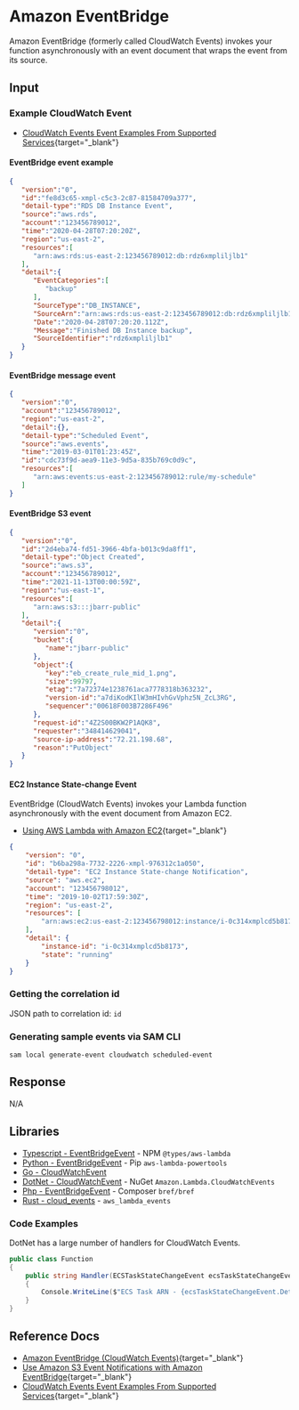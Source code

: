 # Amazon EventBridge

Amazon EventBridge (formerly called CloudWatch Events) invokes your function asynchronously with an event document that wraps the event from its source.

## Input

### Example CloudWatch Event

- [CloudWatch Events Event Examples From Supported Services](https://docs.aws.amazon.com/AmazonCloudWatch/latest/events/EventTypes.html){target="_blank"}

#### EventBridge event example

```json title="EventBridge (CloudWatch Events) event example"
{
   "version":"0",
   "id":"fe8d3c65-xmpl-c5c3-2c87-81584709a377",
   "detail-type":"RDS DB Instance Event",
   "source":"aws.rds",
   "account":"123456789012",
   "time":"2020-04-28T07:20:20Z",
   "region":"us-east-2",
   "resources":[
      "arn:aws:rds:us-east-2:123456789012:db:rdz6xmpliljlb1"
   ],
   "detail":{
      "EventCategories":[
         "backup"
      ],
      "SourceType":"DB_INSTANCE",
      "SourceArn":"arn:aws:rds:us-east-2:123456789012:db:rdz6xmpliljlb1",
      "Date":"2020-04-28T07:20:20.112Z",
      "Message":"Finished DB Instance backup",
      "SourceIdentifier":"rdz6xmpliljlb1"
   }
}
```

#### EventBridge message event

```json title="EventBridge (CloudWatch Events) message event"
{
   "version":"0",
   "account":"123456789012",
   "region":"us-east-2",
   "detail":{},
   "detail-type":"Scheduled Event",
   "source":"aws.events",
   "time":"2019-03-01T01:23:45Z",
   "id":"cdc73f9d-aea9-11e3-9d5a-835b769c0d9c",
   "resources":[
      "arn:aws:events:us-east-2:123456789012:rule/my-schedule"
   ]
}
```

#### EventBridge S3 event

```json title="EventBridge S3 event"
{
   "version":"0",
   "id":"2d4eba74-fd51-3966-4bfa-b013c9da8ff1",
   "detail-type":"Object Created",
   "source":"aws.s3",
   "account":"123456789012",
   "time":"2021-11-13T00:00:59Z",
   "region":"us-east-1",
   "resources":[
      "arn:aws:s3:::jbarr-public"
   ],
   "detail":{
      "version":"0",
      "bucket":{
         "name":"jbarr-public"
      },
      "object":{
         "key":"eb_create_rule_mid_1.png",
         "size":99797,
         "etag":"7a72374e1238761aca7778318b363232",
         "version-id":"a7diKodKIlW3mHIvhGvVphz5N_ZcL3RG",
         "sequencer":"00618F003B7286F496"
      },
      "request-id":"4Z2S00BKW2P1AQK8",
      "requester":"348414629041",
      "source-ip-address":"72.21.198.68",
      "reason":"PutObject"
   }
}
```

#### EC2 Instance State-change Event

EventBridge (CloudWatch Events) invokes your Lambda function asynchronously with the event document from Amazon EC2.

- [Using AWS Lambda with Amazon EC2](https://docs.aws.amazon.com/lambda/latest/dg/services-ec2.html){target="_blank"}

```json title="Amazon EC2 State Change Events"
{
    "version": "0",
    "id": "b6ba298a-7732-2226-xmpl-976312c1a050",
    "detail-type": "EC2 Instance State-change Notification",
    "source": "aws.ec2",
    "account": "123456798012",
    "time": "2019-10-02T17:59:30Z",
    "region": "us-east-2",
    "resources": [
        "arn:aws:ec2:us-east-2:123456798012:instance/i-0c314xmplcd5b8173"
    ],
    "detail": {
        "instance-id": "i-0c314xmplcd5b8173",
        "state": "running"
    }
}
```

### Getting the correlation id

JSON path to correlation id: `id`

### Generating sample events via SAM CLI

```shell
sam local generate-event cloudwatch scheduled-event
```

## Response

N/A

## Libraries

- [Typescript - EventBridgeEvent](https://github.com/DefinitelyTyped/DefinitelyTyped/blob/master/types/aws-lambda/trigger/eventbridge.d.ts) - NPM `@types/aws-lambda`
- [Python - EventBridgeEvent](https://awslabs.github.io/aws-lambda-powertools-python/latest/utilities/data_classes/#eventbridge) - Pip `aws-lambda-powertools`
- [Go - CloudWatchEvent](https://github.com/aws/aws-lambda-go/blob/main/events/README_CloudWatch_Events.md)
- [DotNet - CloudWatchEvent](https://github.com/aws/aws-lambda-dotnet/tree/master/Libraries/src/Amazon.Lambda.CloudWatchEvents) - NuGet `Amazon.Lambda.CloudWatchEvents`
- [Php - EventBridgeEvent](https://bref.sh/docs/function/handlers.html#eventbridge-events) - Composer `bref/bref`
- [Rust - cloud_events](https://docs.rs/aws_lambda_events/0.6.0/aws_lambda_events/cloudwatch_events/index.html) - `aws_lambda_events`

### Code Examples

DotNet has a large number of handlers for CloudWatch Events.

```C#
public class Function
{
    public string Handler(ECSTaskStateChangeEvent ecsTaskStateChangeEvent)
    {
        Console.WriteLine($"ECS Task ARN - {ecsTaskStateChangeEvent.Detail.TaskArn}");
    }
}
```

## Reference Docs

- [Amazon EventBridge (CloudWatch Events)](https://docs.aws.amazon.com/lambda/latest/dg/services-cloudwatchevents.html){target="_blank"}
- [Use Amazon S3 Event Notifications with Amazon EventBridge](https://aws.amazon.com/blogs/aws/new-use-amazon-s3-event-notifications-with-amazon-eventbridge/){target="_blank"}
- [CloudWatch Events Event Examples From Supported Services](https://docs.aws.amazon.com/AmazonCloudWatch/latest/events/EventTypes.html){target="_blank"}
